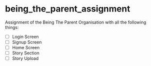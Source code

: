 # being_the_parent_assignment

Assignment of the Being The Parent Organisation with all the following things:
- [ ] Login Screen
- [ ] Signup Screen
- [ ] Home Screen
- [ ] Story Section
- [ ] Story Upload
